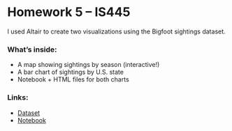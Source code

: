 # Homework 5 – IS445

I used Altair to create two visualizations using the Bigfoot sightings dataset.

### What’s inside:
- A map showing sightings by season (interactive!)  
- A bar chart of sightings by U.S. state  
- Notebook + HTML files for both charts

### Links:
- [Dataset](https://raw.githubusercontent.com/UIUC-iSchool-DataViz/is445_data/main/bfro_reports_fall2022.csv)  
- [Notebook](https://github.com/MihikaaBodke/MihikaaBodke-is445-hw7/blob/main/Workbook.ipynb)
